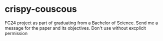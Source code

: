 # crispy-couscous
FC24 project as part of graduating from a Bachelor of Science. Send me a message for the paper and its objectives. Don't use without excplicit permission
